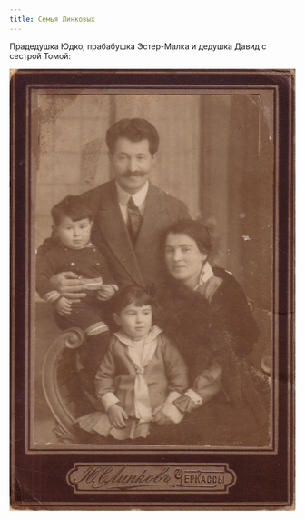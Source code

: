 ```yaml
---
title: Семья Линковых
---
```

Прадедушка Юдко, прабабушка Эстер-Малка и дедушка Давид с сестрой Томой:

![family](/files/judka/photo/ded/photo0001.jpg)
